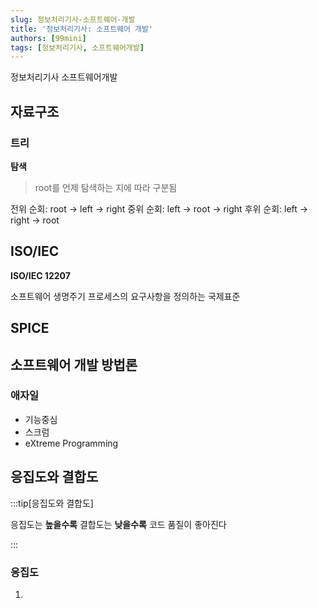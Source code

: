 ```yaml
---
slug: 정보처리기사-소프트웨어-개발
title: '정보처리기사: 소프트웨어 개발'
authors: [99mini]
tags: [정보처리기사, 소프트웨어개발]
---
```


정보처리기사 소프트웨어개발

<!-- truncate -->

## 자료구조

### 트리

**탐색**

> root를 언제 탐색하는 지에 따라 구분됨

전위 순회: root -> left -> right
중위 순회: left -> root -> right
후위 순회: left -> right -> root

## ISO/IEC

**ISO/IEC 12207**

소프트웨어 생명주기 프로세스의 요구사항을 정의하는 국제표준

## SPICE

## 소프트웨어 개발 방법론

### 애자일

- 기능중심
- 스크럼
- eXtreme Programming

## 응집도와 결합도

:::tip[응집도와 결합도]

응집도는 **높을수록** 결합도는 **낮을수록** 코드 품질이 좋아진다

:::

### 응집도

1.
